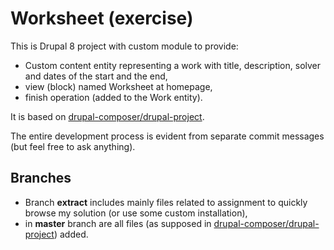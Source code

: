 # Worksheet (exercise)

This is Drupal 8 project with custom module to provide:
- Custom content entity representing a work with title, description, solver and dates of the start and the end,
- view (block) named Worksheet at homepage,
- finish operation (added to the Work entity).

It is based on [drupal-composer/drupal-project](https://github.com/drupal-composer/drupal-project).

The entire development process is evident from separate commit messages (but feel free to ask anything).

## Branches
- Branch **extract** includes mainly files related to assignment to quickly browse my solution (or use some custom installation),
- in **master** branch are all files (as supposed in [drupal-composer/drupal-project](https://github.com/drupal-composer/drupal-project)) added.
